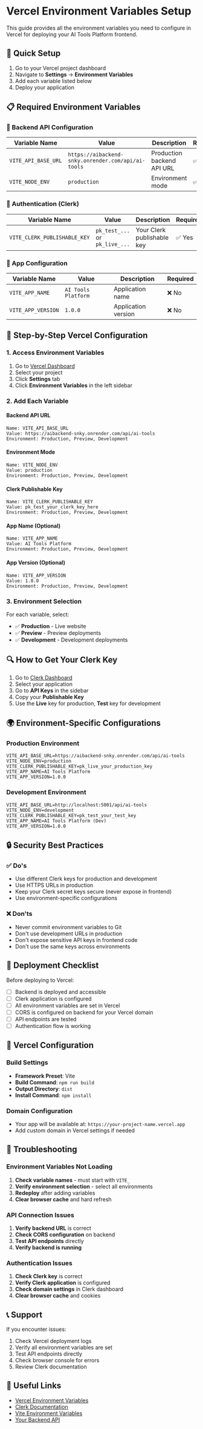 # Vercel Environment Variables Setup

This guide provides all the environment variables you need to configure in Vercel for deploying your AI Tools Platform frontend.

## 🚀 Quick Setup

1. Go to your Vercel project dashboard
2. Navigate to **Settings** → **Environment Variables**
3. Add each variable listed below
4. Deploy your application

## 📋 Required Environment Variables

### 🔗 Backend API Configuration

| Variable Name | Value | Description | Required |
|---------------|-------|-------------|----------|
| `VITE_API_BASE_URL` | `https://aibackend-snky.onrender.com/api/ai-tools` | Production backend API URL | ✅ Yes |
| `VITE_NODE_ENV` | `production` | Environment mode | ✅ Yes |

### 🔐 Authentication (Clerk)

| Variable Name | Value | Description | Required |
|---------------|-------|-------------|----------|
| `VITE_CLERK_PUBLISHABLE_KEY` | `pk_test_...` or `pk_live_...` | Your Clerk publishable key | ✅ Yes |

### 📱 App Configuration

| Variable Name | Value | Description | Required |
|---------------|-------|-------------|----------|
| `VITE_APP_NAME` | `AI Tools Platform` | Application name | ❌ No |
| `VITE_APP_VERSION` | `1.0.0` | Application version | ❌ No |

## 🔧 Step-by-Step Vercel Configuration

### 1. Access Environment Variables
1. Go to [Vercel Dashboard](https://vercel.com/dashboard)
2. Select your project
3. Click **Settings** tab
4. Click **Environment Variables** in the left sidebar

### 2. Add Each Variable

#### Backend API URL
```
Name: VITE_API_BASE_URL
Value: https://aibackend-snky.onrender.com/api/ai-tools
Environment: Production, Preview, Development
```

#### Environment Mode
```
Name: VITE_NODE_ENV
Value: production
Environment: Production, Preview, Development
```

#### Clerk Publishable Key
```
Name: VITE_CLERK_PUBLISHABLE_KEY
Value: pk_test_your_clerk_key_here
Environment: Production, Preview, Development
```

#### App Name (Optional)
```
Name: VITE_APP_NAME
Value: AI Tools Platform
Environment: Production, Preview, Development
```

#### App Version (Optional)
```
Name: VITE_APP_VERSION
Value: 1.0.0
Environment: Production, Preview, Development
```

### 3. Environment Selection
For each variable, select:
- ✅ **Production** - Live website
- ✅ **Preview** - Preview deployments
- ✅ **Development** - Development deployments

## 🔍 How to Get Your Clerk Key

1. Go to [Clerk Dashboard](https://dashboard.clerk.com/)
2. Select your application
3. Go to **API Keys** in the sidebar
4. Copy your **Publishable Key**
5. Use the **Live** key for production, **Test** key for development

## 🌍 Environment-Specific Configurations

### Production Environment
```env
VITE_API_BASE_URL=https://aibackend-snky.onrender.com/api/ai-tools
VITE_NODE_ENV=production
VITE_CLERK_PUBLISHABLE_KEY=pk_live_your_production_key
VITE_APP_NAME=AI Tools Platform
VITE_APP_VERSION=1.0.0
```

### Development Environment
```env
VITE_API_BASE_URL=http://localhost:5001/api/ai-tools
VITE_NODE_ENV=development
VITE_CLERK_PUBLISHABLE_KEY=pk_test_your_test_key
VITE_APP_NAME=AI Tools Platform (Dev)
VITE_APP_VERSION=1.0.0
```

## 🔒 Security Best Practices

### ✅ Do's
- Use different Clerk keys for production and development
- Use HTTPS URLs in production
- Keep your Clerk secret keys secure (never expose in frontend)
- Use environment-specific configurations

### ❌ Don'ts
- Never commit environment variables to Git
- Don't use development URLs in production
- Don't expose sensitive API keys in frontend code
- Don't use the same keys across environments

## 🚀 Deployment Checklist

Before deploying to Vercel:

- [ ] Backend is deployed and accessible
- [ ] Clerk application is configured
- [ ] All environment variables are set in Vercel
- [ ] CORS is configured on backend for your Vercel domain
- [ ] API endpoints are tested
- [ ] Authentication flow is working

## 🔧 Vercel Configuration

### Build Settings
- **Framework Preset**: Vite
- **Build Command**: `npm run build`
- **Output Directory**: `dist`
- **Install Command**: `npm install`

### Domain Configuration
- Your app will be available at: `https://your-project-name.vercel.app`
- Add custom domain in Vercel settings if needed

## 🐛 Troubleshooting

### Environment Variables Not Loading
1. **Check variable names** - must start with `VITE_`
2. **Verify environment selection** - select all environments
3. **Redeploy** after adding variables
4. **Clear browser cache** and hard refresh

### API Connection Issues
1. **Verify backend URL** is correct
2. **Check CORS configuration** on backend
3. **Test API endpoints** directly
4. **Verify backend is running**

### Authentication Issues
1. **Check Clerk key** is correct
2. **Verify Clerk application** is configured
3. **Check domain settings** in Clerk dashboard
4. **Clear browser cache** and cookies

## 📞 Support

If you encounter issues:
1. Check Vercel deployment logs
2. Verify all environment variables are set
3. Test API endpoints directly
4. Check browser console for errors
5. Review Clerk documentation

## 🔗 Useful Links

- [Vercel Environment Variables](https://vercel.com/docs/concepts/projects/environment-variables)
- [Clerk Documentation](https://clerk.com/docs)
- [Vite Environment Variables](https://vitejs.dev/guide/env-and-mode.html)
- [Your Backend API](https://aibackend-snky.onrender.com/api/health) 